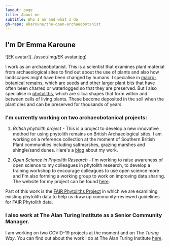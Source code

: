 ```yaml
---
layout: page
title: About me
subtitle: Who I am and what I do
gh-repo: ekaroune/the-open-archaeobotanist
---
```


## I'm Dr Emma Karoune

![EK avatar](../asset/img/EK avatar.jpg)

I work as an archaeobotanist. This is a scientist that examines plant material from archaeological sites to find out about the use of plants and also how landscapes might have been changed by humans. I specialise in [macro-botanical remains](https://www.theposthole.org/read/article/222), which are seeds and other larger plant bits that have often been charred or waterlogged so that they are preserved. But I also specialise in [phytoliths](https://en.wikipedia.org/wiki/Phytolith), which are silica shapes that form within and between cells of living plants. These become deposited in the soil when the plant dies and can be preserved for thousands of years.

### I'm currently working on two archaeobotanical projects:
1. _British phytolith project_ - This is a project to develop a new innovative method for using phytolith remains on British Archaeological sites. I am working on a reference collection at the moment of Southern British Plant communities including saltmarshes, grazing marshes and shingle/sand dunes. Here's a [blog](https://solentreserves.wordpress.com/2020/10/06/strange-ladies-with-a-wheelbarrow/) about my work. 

2. _Open Science in Phytolith Research_ - I'm working to raise awareness of open science to my colleagues in phytolith research, to develop a training workshop to encourage colleagues to use open science more and I'm also forming a working group to work on improving data sharing. The website for my project can be found [here](https://ekaroune.github.io/Open-Science-in-Phytolith-Research/).

Part of this work is the [FAIR Phytoliths Project](https://open-phytoliths.github.io/FAIR-phytoliths/) in which we are examining existing phytolith data to help us draw up community-reviewed guidelines for FAIR Phytolith data. 

### I also work at The Alan Turing Institute as a Senior Community Manager. 
I am working on two COVID-19 projects at the moment and on *The Turing Way*. You can find out about the work I do at The Alan Turing Institute [here](https://www.turing.ac.uk/people/research-associates/emma-karoune).
